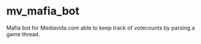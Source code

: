 # mv_mafia_bot
Mafia bot for Mediavida.com able to keep track of votecounts by parsing a game thread.
